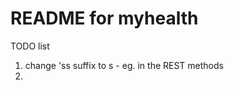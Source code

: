README for myhealth
==========================

TODO list
1. change 'ss suffix to s - eg. in the REST methods
2. 

